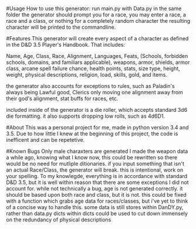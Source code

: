 
#Usage
How to use this generator:
  run main.py with Data.py in the same folder
  the generator should prompt you for a race, you may enter a race, a race and a class, or nothing for a completely random character
  the resulting character will be printed to the commandline.

#Features
This generator will create every aspect of a character as defined in the D&D 3.5 Player's Handbook. That includes:

Name, Age, Class, Race, Alignment, Languages, Feats, (Schools, forbidden schools, domains, and familiars applicable), weapons, armor, shields, armor class, arcane spell failure chance, health points, stats, size type, height, weight, physical descriptions, religion, load, skills, gold, and items.

the generator also accounts for exceptions to rules, such as Paladin's always being Lawful good, Clerics only moving one alignment away from their god's alignment, stat buffs for races, etc.

included inside of the generator is a die roller, which accepts standard 3d6 die formatting. it also supports dropping low rolls, such as 4d6D1.

#About
This was a personal project for me, made in python version 3.4 and 3.5. Due to how little I knew at the beginning of this project, the code is inefficent and can be repetetive.

#Known Bugs
Only male charaxters are generated
I made the weapon data a while ago, knowing what I know now, this could be rewritten so there would be no need for mutliple ditionaries.
if you input something that isn't an actual Race/Class, the generator will break. this is intentional, work on your spelling.
To my knowlegde, everything is in accordance with standard D&D 3.5, but it is well within reason that there are some exceptions I did not account for.
while not technically a bug, age is not generated correctly. it should be based upon both race and class, but it is not. this could be fixed with a function which grabs age data for races/classes, but i've yet to think of a concise way to handle this.
some data is still stores within DanDY.py, rather than data.py
dicts within dicts could be used to cut down immensely on the redundancy of physical descriptions
